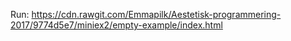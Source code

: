 


Run: https://cdn.rawgit.com/Emmapilk/Aestetisk-programmering-2017/9774d5e7/miniex2/empty-example/index.html
